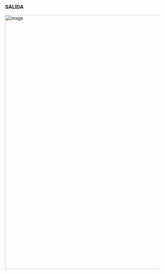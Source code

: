 ### SALIDA

<img width="899" height="825" alt="image" src="https://github.com/user-attachments/assets/857ae7f5-c579-4659-bdf3-87e725f5f826" />
